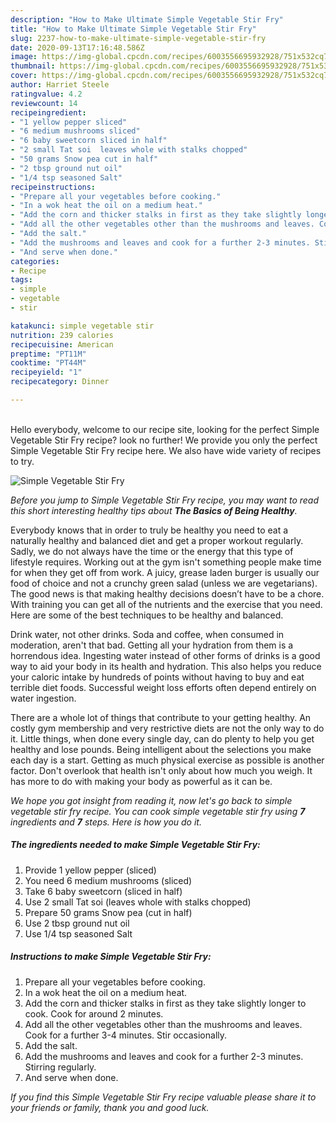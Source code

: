 ```yaml
---
description: "How to Make Ultimate Simple Vegetable Stir Fry"
title: "How to Make Ultimate Simple Vegetable Stir Fry"
slug: 2237-how-to-make-ultimate-simple-vegetable-stir-fry
date: 2020-09-13T17:16:48.586Z
image: https://img-global.cpcdn.com/recipes/6003556695932928/751x532cq70/simple-vegetable-stir-fry-recipe-main-photo.jpg
thumbnail: https://img-global.cpcdn.com/recipes/6003556695932928/751x532cq70/simple-vegetable-stir-fry-recipe-main-photo.jpg
cover: https://img-global.cpcdn.com/recipes/6003556695932928/751x532cq70/simple-vegetable-stir-fry-recipe-main-photo.jpg
author: Harriet Steele
ratingvalue: 4.2
reviewcount: 14
recipeingredient:
- "1 yellow pepper sliced"
- "6 medium mushrooms sliced"
- "6 baby sweetcorn sliced in half"
- "2 small Tat soi  leaves whole with stalks chopped"
- "50 grams Snow pea cut in half"
- "2 tbsp ground nut oil"
- "1/4 tsp seasoned Salt"
recipeinstructions:
- "Prepare all your vegetables before cooking."
- "In a wok heat the oil on a medium heat."
- "Add the corn and thicker stalks in first as they take slightly longer to cook. Cook for around 2 minutes."
- "Add all the other vegetables other than the mushrooms and leaves. Cook for a further 3-4 minutes. Stir occasionally."
- "Add the salt."
- "Add the mushrooms and leaves and cook for a further 2-3 minutes. Stirring regularly."
- "And serve when done."
categories:
- Recipe
tags:
- simple
- vegetable
- stir

katakunci: simple vegetable stir 
nutrition: 239 calories
recipecuisine: American
preptime: "PT11M"
cooktime: "PT44M"
recipeyield: "1"
recipecategory: Dinner

---
```

<br>
Hello everybody, welcome to our recipe site, looking for the perfect Simple Vegetable Stir Fry recipe? look no further! We provide you only the perfect Simple Vegetable Stir Fry recipe here. We also have wide variety of recipes to try.
<br>


![Simple Vegetable Stir Fry](https://img-global.cpcdn.com/recipes/6003556695932928/751x532cq70/simple-vegetable-stir-fry-recipe-main-photo.jpg)

<i>Before you jump to Simple Vegetable Stir Fry recipe, you may want to read this short interesting healthy tips about <strong>The Basics of Being Healthy</strong>.</i>

Everybody knows that in order to truly be healthy you need to eat a naturally healthy and balanced diet and get a proper workout regularly. Sadly, we do not always have the time or the energy that this type of lifestyle requires. Working out at the gym isn't something people make time for when they get off from work. A juicy, grease laden burger is usually our food of choice and not a crunchy green salad (unless we are vegetarians). The good news is that making healthy decisions doesn’t have to be a chore. With training you can get all of the nutrients and the exercise that you need. Here are some of the best techniques to be healthy and balanced.

Drink water, not other drinks. Soda and coffee, when consumed in moderation, aren't that bad. Getting all your hydration from them is a horrendous idea. Ingesting water instead of other forms of drinks is a good way to aid your body in its health and hydration. This also helps you reduce your caloric intake by hundreds of points without having to buy and eat terrible diet foods. Successful weight loss efforts often depend entirely on water ingestion.

There are a whole lot of things that contribute to your getting healthy. An costly gym membership and very restrictive diets are not the only way to do it. Little things, when done every single day, can do plenty to help you get healthy and lose pounds. Being intelligent about the selections you make each day is a start. Getting as much physical exercise as possible is another factor. Don't overlook that health isn't only about how much you weigh. It has more to do with making your body as powerful as it can be. 


<i>We hope you got insight from reading it, now let's go back to simple vegetable stir fry recipe. You can cook simple vegetable stir fry using <strong>7</strong> ingredients and <strong>7</strong> steps. Here is how you do it.
</i>

##### The ingredients needed to make Simple Vegetable Stir Fry:

1. Provide 1 yellow pepper (sliced)
1. You need 6 medium mushrooms (sliced)
1. Take 6 baby sweetcorn (sliced in half)
1. Use 2 small Tat soi  (leaves whole with stalks chopped)
1. Prepare 50 grams Snow pea (cut in half)
1. Use 2 tbsp ground nut oil
1. Use 1/4 tsp seasoned Salt


##### Instructions to make Simple Vegetable Stir Fry:

1. Prepare all your vegetables before cooking.
1. In a wok heat the oil on a medium heat.
1. Add the corn and thicker stalks in first as they take slightly longer to cook. Cook for around 2 minutes.
1. Add all the other vegetables other than the mushrooms and leaves. Cook for a further 3-4 minutes. Stir occasionally.
1. Add the salt.
1. Add the mushrooms and leaves and cook for a further 2-3 minutes. Stirring regularly.
1. And serve when done.


<i>If you find this Simple Vegetable Stir Fry recipe valuable please share it to your friends or family, thank you and good luck.</i>
